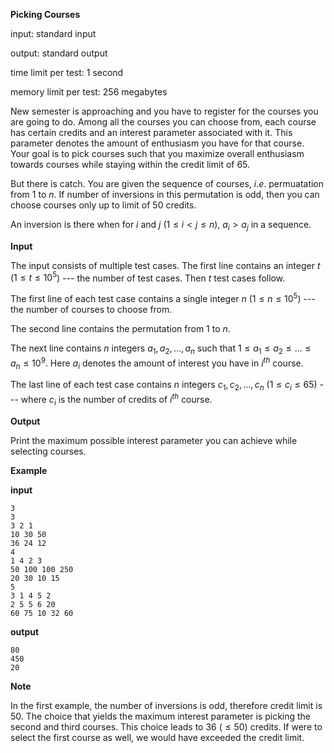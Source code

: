 <b>Picking Courses</b>

input: standard input

output: standard output

time limit per test: 1 second

memory limit per test: 256 megabytes

New semester is approaching and you have to register for the courses you are going to do. Among all the courses you can choose from, each course has certain credits and an interest parameter associated with it. This parameter denotes the amount of enthusiasm you have for that course. Your goal is to pick courses such that you maximize overall enthusiasm towards courses while staying within the credit limit of $65$.

But there is catch. You are given the sequence of courses, $i.e.$ permuatation from $1$ to $n$. If number of inversions in this permutation is odd, then you can choose courses only up to limit of $50$ credits.

An inversion is there when for $i$ and $j$ ($1 \le i < j \le n$), $a_i>a_j$ in a sequence.

**Input**

The input consists of multiple test cases. The first line contains an integer 
$t$ ($1 \le t \le 10^5$) --- the number of test cases. Then $t$ test cases follow.

The first line of each test case contains a single integer $n$ ($1 \le n \le 10^5$) --- the number of courses to choose from.

The second line contains the permutation from $1$ to $n$.

The next line contains $n$ integers $a_1, a_2, \dots, a_n$ such that $1 \le a_1 \le a_2 \le \dots \le a_n \le 10^9$. Here $a_i$ denotes the amount of interest you have in $i^{th}$ course.

The last line of each test case contains $n$ integers $c_1, c_2, \dots, c_n$ ($1 \le c_i \le 65$) --- where $c_i$ is the number of credits of $i^{th}$ course.

**Output**

Print the maximum possible interest parameter you can achieve while selecting courses.

**Example**

**input**
~~~
3
3
3 2 1
10 30 50
36 24 12
4
1 4 2 3
50 100 100 250
20 30 10 15
5
3 1 4 5 2
2 5 5 6 20
60 75 10 32 60
~~~
**output**
~~~
80
450
20
~~~

**Note**

In the first example, the number of inversions is odd, therefore credit limit is 50. The choice that yields the maximum interest parameter is picking the second and third courses. This choice leads to $36$ ($\le50$) credits. If were to select the first course as well, we would have exceeded the credit limit.